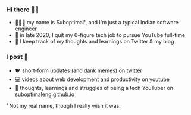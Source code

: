 ### Hi there 👋🏾
- 🤷🏾‍♂️ my name is Suboptimal¹, and I'm just a typical Indian software engineer
- 💫 in late 2020, I quit my 6-figure tech job to pursue YouTube full-time
- 🧠 I keep track of my thoughts and learnings on Twitter & my blog

### I post 📝
- 🐦 short-form updates (and dank memes) on [twitter](https://twitter.com/SuboptimalEng)
- 💻 videos about web development and productivity on [youtube](https://youtube.com/SuboptimalEng)
- 📖 thoughts, learnings and struggles of being a tech YouTuber on [suboptimaleng.github.io](https://suboptimaleng.github.io)


¹ Not my real name, though I really wish it was.
